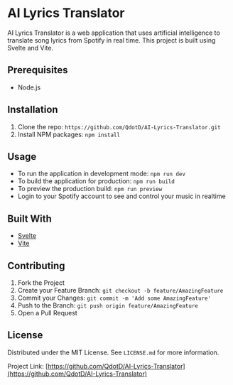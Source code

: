 # AI Lyrics Translator

AI Lyrics Translator is a web application that uses artificial intelligence to translate song lyrics from Spotify in real time. This project is built using Svelte and Vite.

## Prerequisites

- Node.js

## Installation

1. Clone the repo: `https://github.com/QdotD/AI-Lyrics-Translator.git`
2. Install NPM packages: `npm install`

## Usage

- To run the application in development mode: `npm run dev`
- To build the application for production: `npm run build`
- To preview the production build: `npm run preview`
- Login to your Spotify account to see and control your music in realtime

## Built With

- [Svelte](https://svelte.dev/)
- [Vite](https://vitejs.dev/)

## Contributing

1. Fork the Project
2. Create your Feature Branch: `git checkout -b feature/AmazingFeature`
3. Commit your Changes: `git commit -m 'Add some AmazingFeature'`
4. Push to the Branch: `git push origin feature/AmazingFeature`
5. Open a Pull Request

## License

Distributed under the MIT License. See `LICENSE.md` for more information.

Project Link: [https://github.com/QdotD/AI-Lyrics-Translator](https://github.com/QdotD/AI-Lyrics-Translator)
